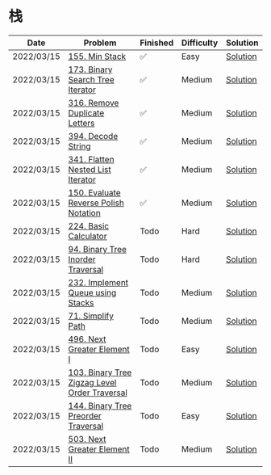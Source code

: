 # 栈
| Date       | Problem                                                                                                                  | Finished | Difficulty | Solution                                            |
|------------|--------------------------------------------------------------------------------------------------------------------------|----------|------------|-----------------------------------------------------|
| 2022/03/15 | [155. Min Stack](https://leetcode.com/problems/min-stack/)                                                               | ✅        | Easy       | [Solution](./src/stack/MinStack.java)               |
| 2022/03/15 | [173. Binary Search Tree Iterator](https://leetcode.com/problems/binary-search-tree-iterator/)                           | ✅        | Medium     | [Solution](./src/stack/BSTIterator.java)            |
| 2022/03/15 | [316. Remove Duplicate Letters](https://leetcode.com/problems/remove-duplicate-letters/)                                 | ✅        | Medium     | [Solution](./src/stack/RemoveDuplicateLetters.java) |
| 2022/03/15 | [394. Decode String](https://leetcode.com/problems/decode-string/)                                                       | ✅        | Medium     | [Solution](./src/stack/DecodeString.java)           |
| 2022/03/15 | [341. Flatten Nested List Iterator](https://leetcode.com/problems/flatten-nested-list-iterator/)                         | ✅        | Medium     | [Solution](./src/stack/NestedIterator.java)         |
| 2022/03/15 | [150. Evaluate Reverse Polish Notation](https://leetcode.com/problems/evaluate-reverse-polish-notation/)                 | ✅        | Medium     | [Solution](./src/stack/EvalRPN.java)                |
| 2022/03/15 | [224. Basic Calculator](https://leetcode.com/problems/basic-calculator/)                                                 | Todo     | Hard       | [Solution](./src/stack/Calculate.java)              |
| 2022/03/15 | [94. Binary Tree Inorder Traversal](https://leetcode.com/problems/binary-tree-inorder-traversal/)                        | Todo     | Hard       | [Solution](./src/stack/InorderTraversal.java)       |
| 2022/03/15 | [232. Implement Queue using Stacks](https://leetcode.com/problems/implement-queue-using-stacks/)                         | Todo     | Medium     | [Solution](./src/stack/MyQueue.java)                |
| 2022/03/15 | [71. Simplify Path](https://leetcode.com/problems/simplify-path/)                                                        | Todo     | Medium     | [Solution](./src/stack/SimplifyPath.java)           |
| 2022/03/15 | [496. Next Greater Element I](https://leetcode.com/problems/next-greater-element-i/)                                     | Todo     | Easy       | [Solution](./src/stack/NextGreaterElement.java)     |
| 2022/03/15 | [103. Binary Tree Zigzag Level Order Traversal](https://leetcode.com/problems/binary-tree-zigzag-level-order-traversal/) | Todo     | Medium     | [Solution](./src/stack/ZigzagLevelOrder.java)       |
| 2022/03/15 | [144. Binary Tree Preorder Traversal](https://leetcode.com/problems/binary-tree-preorder-traversal/)                     | Todo     | Easy       | [Solution](./src/stack/PreorderTraversal.java)      |
| 2022/03/15 | [503. Next Greater Element II](https://leetcode.com/problems/next-greater-element-ii/)                                   | Todo     | Medium     | [Solution](./src/stack/NextGreaterElements.java)    |

